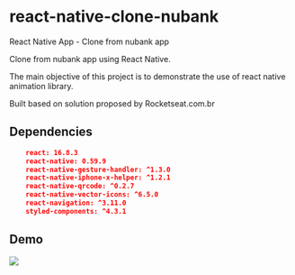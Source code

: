 # react-native-clone-nubank
React Native App - Clone from nubank app

Clone from nubank app using React Native.

The main objective of this project is to demonstrate the use of react native animation library.

Built based on solution proposed by Rocketseat.com.br

## Dependencies
```json
    react: 16.8.3
    react-native: 0.59.9
    react-native-gesture-handler: ^1.3.0
    react-native-iphone-x-helper: ^1.2.1
    react-native-qrcode: ^0.2.7
    react-native-vector-icons: ^6.5.0
    react-navigation: ^3.11.0
    styled-components: ^4.3.1
  ```

## Demo
![](demo/nubank.gif)

